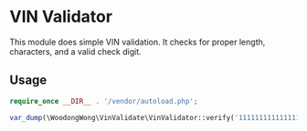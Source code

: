 # VIN Validator

This module does simple VIN validation. It checks for proper length, characters, and a valid check digit.

## Usage

```php
require_once __DIR__ . '/vendor/autoload.php';

var_dump(\WoodongWong\VinValidate\VinValidator::verify('11111111111111111'));  // true
```
